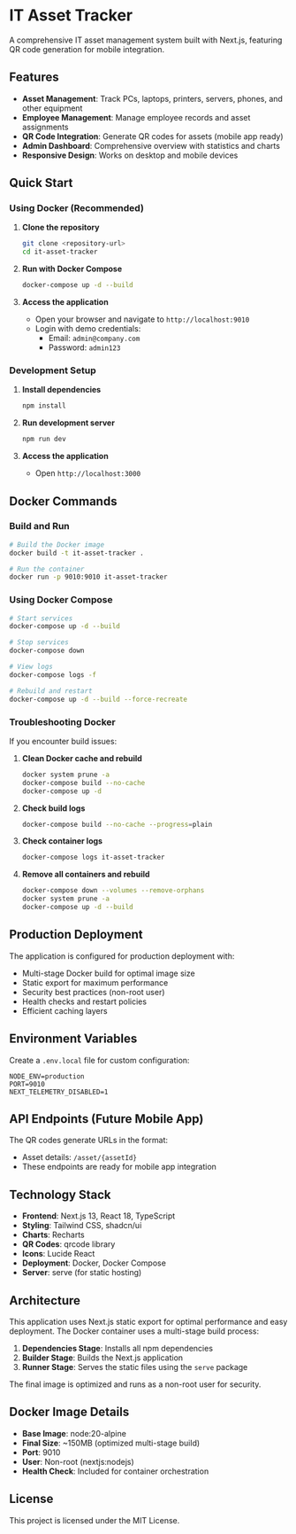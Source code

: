 # IT Asset Tracker

A comprehensive IT asset management system built with Next.js, featuring QR code generation for mobile integration.

## Features

- **Asset Management**: Track PCs, laptops, printers, servers, phones, and other equipment
- **Employee Management**: Manage employee records and asset assignments
- **QR Code Integration**: Generate QR codes for assets (mobile app ready)
- **Admin Dashboard**: Comprehensive overview with statistics and charts
- **Responsive Design**: Works on desktop and mobile devices

## Quick Start

### Using Docker (Recommended)

1. **Clone the repository**
   ```bash
   git clone <repository-url>
   cd it-asset-tracker
   ```

2. **Run with Docker Compose**
   ```bash
   docker-compose up -d --build
   ```

3. **Access the application**
   - Open your browser and navigate to `http://localhost:9010`
   - Login with demo credentials:
     - Email: `admin@company.com`
     - Password: `admin123`

### Development Setup

1. **Install dependencies**
   ```bash
   npm install
   ```

2. **Run development server**
   ```bash
   npm run dev
   ```

3. **Access the application**
   - Open `http://localhost:3000`

## Docker Commands

### Build and Run
```bash
# Build the Docker image
docker build -t it-asset-tracker .

# Run the container
docker run -p 9010:9010 it-asset-tracker
```

### Using Docker Compose
```bash
# Start services
docker-compose up -d --build

# Stop services
docker-compose down

# View logs
docker-compose logs -f

# Rebuild and restart
docker-compose up -d --build --force-recreate
```

### Troubleshooting Docker

If you encounter build issues:

1. **Clean Docker cache and rebuild**
   ```bash
   docker system prune -a
   docker-compose build --no-cache
   docker-compose up -d
   ```

2. **Check build logs**
   ```bash
   docker-compose build --no-cache --progress=plain
   ```

3. **Check container logs**
   ```bash
   docker-compose logs it-asset-tracker
   ```

4. **Remove all containers and rebuild**
   ```bash
   docker-compose down --volumes --remove-orphans
   docker system prune -a
   docker-compose up -d --build
   ```

## Production Deployment

The application is configured for production deployment with:
- Multi-stage Docker build for optimal image size
- Static export for maximum performance
- Security best practices (non-root user)
- Health checks and restart policies
- Efficient caching layers

## Environment Variables

Create a `.env.local` file for custom configuration:

```env
NODE_ENV=production
PORT=9010
NEXT_TELEMETRY_DISABLED=1
```

## API Endpoints (Future Mobile App)

The QR codes generate URLs in the format:
- Asset details: `/asset/{assetId}`
- These endpoints are ready for mobile app integration

## Technology Stack

- **Frontend**: Next.js 13, React 18, TypeScript
- **Styling**: Tailwind CSS, shadcn/ui
- **Charts**: Recharts
- **QR Codes**: qrcode library
- **Icons**: Lucide React
- **Deployment**: Docker, Docker Compose
- **Server**: serve (for static hosting)

## Architecture

This application uses Next.js static export for optimal performance and easy deployment. The Docker container uses a multi-stage build process:

1. **Dependencies Stage**: Installs all npm dependencies
2. **Builder Stage**: Builds the Next.js application
3. **Runner Stage**: Serves the static files using the `serve` package

The final image is optimized and runs as a non-root user for security.

## Docker Image Details

- **Base Image**: node:20-alpine
- **Final Size**: ~150MB (optimized multi-stage build)
- **Port**: 9010
- **User**: Non-root (nextjs:nodejs)
- **Health Check**: Included for container orchestration

## License

This project is licensed under the MIT License.